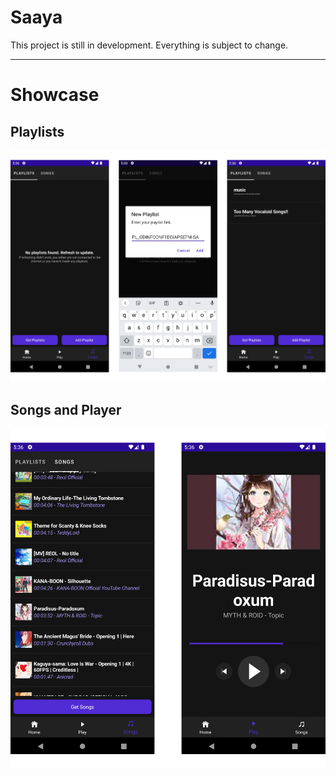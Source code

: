 # Saaya

This project is still in development. Everything is subject to change.

<hr>

# Showcase

## Playlists

<div style="text-align: center">
  <img src="./showcase/playlists_overview.png"/>
</div>


## Songs and Player

<div style="text-align: center">
  <img src="./showcase/songs_overview.png"/>
</div>
